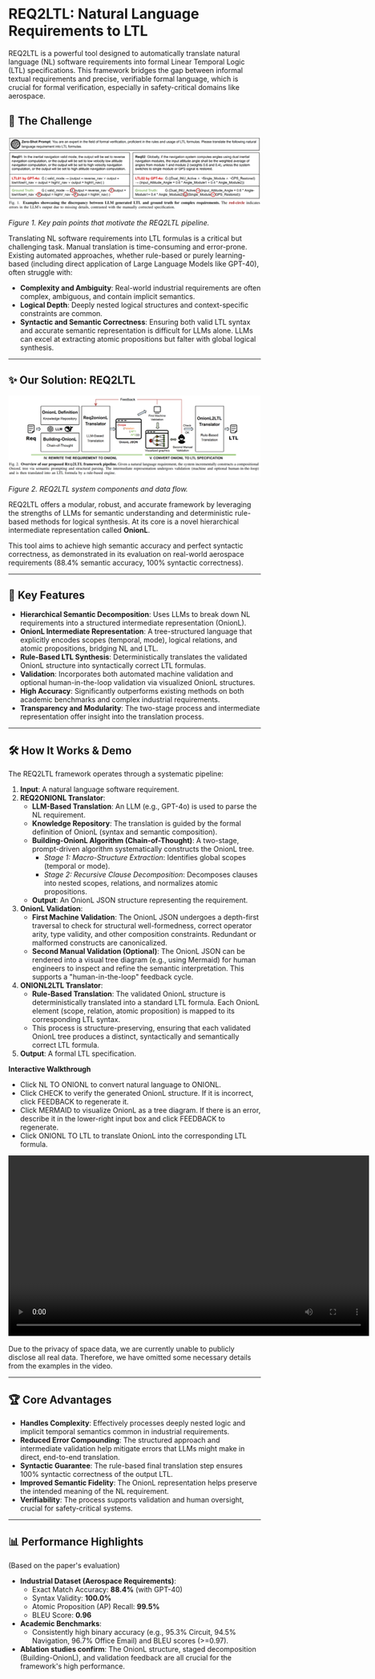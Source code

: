 # REQ2LTL: Natural Language Requirements to LTL

REQ2LTL is a powerful tool designed to automatically translate natural language (NL) software requirements into formal Linear Temporal Logic (LTL) specifications. This framework bridges the gap between informal textual requirements and precise, verifiable formal language, which is crucial for formal verification, especially in safety-critical domains like aerospace.

## 🎯 The Challenge

![REQ2LTL challenge overview](Figures/Fig1.png)

*Figure 1. Key pain points that motivate the REQ2LTL pipeline.*

Translating NL software requirements into LTL formulas is a critical but challenging task. Manual translation is time-consuming and error-prone. Existing automated approaches, whether rule-based or purely learning-based (including direct application of Large Language Models like GPT-40), often struggle with:

* **Complexity and Ambiguity**: Real-world industrial requirements are often complex, ambiguous, and contain implicit semantics.
* **Logical Depth**: Deeply nested logical structures and context-specific constraints are common.
* **Syntactic and Semantic Correctness**: Ensuring both valid LTL syntax and accurate semantic representation is difficult for LLMs alone. LLMs can excel at extracting atomic propositions but falter with global logical synthesis.

---

## ✨ Our Solution: REQ2LTL

![REQ2LTL solution overview](Figures/Fig2.png)

*Figure 2. REQ2LTL system components and data flow.*

REQ2LTL offers a modular, robust, and accurate framework by leveraging the strengths of LLMs for semantic understanding and deterministic rule-based methods for logical synthesis. At its core is a novel hierarchical intermediate representation called **OnionL**.

This tool aims to achieve high semantic accuracy and perfect syntactic correctness, as demonstrated in its evaluation on real-world aerospace requirements (88.4% semantic accuracy, 100% syntactic correctness).

---

## 🔑 Key Features

* **Hierarchical Semantic Decomposition**: Uses LLMs to break down NL requirements into a structured intermediate representation (OnionL).
* **OnionL Intermediate Representation**: A tree-structured language that explicitly encodes scopes (temporal, mode), logical relations, and atomic propositions, bridging NL and LTL.
* **Rule-Based LTL Synthesis**: Deterministically translates the validated OnionL structure into syntactically correct LTL formulas.
* **Validation**: Incorporates both automated machine validation and optional human-in-the-loop validation via visualized OnionL structures.
* **High Accuracy**: Significantly outperforms existing methods on both academic benchmarks and complex industrial requirements.
* **Transparency and Modularity**: The two-stage process and intermediate representation offer insight into the translation process.

---

## 🛠️ How It Works & Demo

The REQ2LTL framework operates through a systematic pipeline:

1. **Input**: A natural language software requirement.
2. **REQ2ONIONL Translator**:
   * **LLM-Based Translation**: An LLM (e.g., GPT-4o) is used to parse the NL requirement.
   * **Knowledge Repository**: The translation is guided by the formal definition of OnionL (syntax and semantic composition).
   * **Building-OnionL Algorithm (Chain-of-Thought)**: A two-stage, prompt-driven algorithm systematically constructs the OnionL tree.
     * *Stage 1: Macro-Structure Extraction*: Identifies global scopes (temporal or mode).
     * *Stage 2: Recursive Clause Decomposition*: Decomposes clauses into nested scopes, relations, and normalizes atomic propositions.
   * **Output**: An OnionL JSON structure representing the requirement.
3. **OnionL Validation**:
   * **First Machine Validation**: The OnionL JSON undergoes a depth-first traversal to check for structural well-formedness, correct operator arity, type validity, and other composition constraints. Redundant or malformed constructs are canonicalized.
   * **Second Manual Validation (Optional)**: The OnionL JSON can be rendered into a visual tree diagram (e.g., using Mermaid) for human engineers to inspect and refine the semantic interpretation. This supports a "human-in-the-loop" feedback cycle.
4. **ONIONL2LTL Translator**:
   * **Rule-Based Translation**: The validated OnionL structure is deterministically translated into a standard LTL formula. Each OnionL element (scope, relation, atomic proposition) is mapped to its corresponding LTL syntax.
   * This process is structure-preserving, ensuring that each validated OnionL tree produces a distinct, syntactically and semantically correct LTL formula.
5. **Output**: A formal LTL specification.

**Interactive Walkthrough**

* Click NL TO ONIONL to convert natural language to ONIONL.
* Click CHECK to verify the generated OnionL structure. If it is incorrect, click FEEDBACK to regenerate it.
* Click MERMAID to visualize OnionL as a tree diagram. If there is an error, describe it in the lower-right input box and click FEEDBACK to regenerate.
* Click ONIONL TO LTL to translate OnionL into the corresponding LTL formula.

<div align="center">
  <video controls width="720">
    <source src="https://raw.githubusercontent.com/Meng-Nan-MZ/Req2LTL/main/Videos/example_req2ltl.mp4" type="video/mp4" />
    Your browser cannot play the embedded video. <a href="https://raw.githubusercontent.com/Meng-Nan-MZ/Req2LTL/main/Videos/example_req2ltl.mp4">Download the MP4.</a>
  </video>
</div>

Due to the privacy of space data, we are currently unable to publicly disclose all real data. Therefore, we have omitted some necessary details from the examples in the video.

---

## 🏆 Core Advantages

* **Handles Complexity**: Effectively processes deeply nested logic and implicit temporal semantics common in industrial requirements.
* **Reduced Error Compounding**: The structured approach and intermediate validation help mitigate errors that LLMs might make in direct, end-to-end translation.
* **Syntactic Guarantee**: The rule-based final translation step ensures 100% syntactic correctness of the output LTL.
* **Improved Semantic Fidelity**: The OnionL representation helps preserve the intended meaning of the NL requirement.
* **Verifiability**: The process supports validation and human oversight, crucial for safety-critical systems.

---

## 📊 Performance Highlights

(Based on the paper's evaluation)

* **Industrial Dataset (Aerospace Requirements)**:
  * Exact Match Accuracy: **88.4%** (with GPT-40)
  * Syntax Validity: **100.0%**
  * Atomic Proposition (AP) Recall: **99.5%**
  * BLEU Score: **0.96**
* **Academic Benchmarks**:
  * Consistently high binary accuracy (e.g., 95.3% Circuit, 94.5% Navigation, 96.7% Office Email) and BLEU scores (>=0.97).
* **Ablation studies confirm**: The OnionL structure, staged decomposition (Building-OnionL), and validation feedback are all crucial for the framework's high performance.



